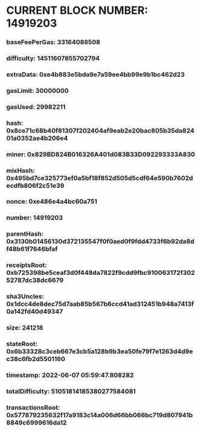 # CURRENT BLOCK NUMBER: 14919203

### baseFeePerGas: 33164086508
### difficulty: 14511607855702794
### extraData: 0xe4b883e5bda9e7a59ee4bb99e9b1bc462d23
### gasLimit: 30000000
### gasUsed: 29982211
### hash: 0x8ce71c68b40f81307f202404af9eab2e20bac805b35da82401a0352ae4b206e4
### miner: 0x829BD824B016326A401d083B33D092293333A830
### mixHash: 0x495bd7ce325773ef0a5bf18f852d505d5cdf64e590b7602decdfb806f2c51e39
### nonce: 0xe486e4a4bc60a751
### number: 14919203
### parentHash: 0x3130b01456130d372135547f0f0aed0f9fdd4733f6b92da8df48b61f7646bfaf
### receiptsRoot: 0xb725398be5ceaf3d0f448da7822f9cdd9fbc910063172f30252787dc38dc6679
### sha3Uncles: 0x1dcc4de8dec75d7aab85b567b6ccd41ad312451b948a7413f0a142fd40d49347
### size: 241218
### stateRoot: 0x6b33328c3ceb667e3cb5a128b9b3ea50fe79f7e1263d4d9ec38c6fb2d5501160
### timestamp: 2022-06-07 05:59:47.808282
### totalDifficulty: 51051814185380277584081
### transactionsRoot: 0x577879235632f17a9183c14a006d66bb066bc719d807941b8849c6999616da12
